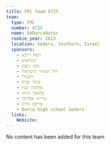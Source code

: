 ```yaml
---
title: FRC Team 4725
team:
  type: FRC
  number: 4725
  name: GeDarcaNator
  rookie_year: 2013
  location: Gedera, Southern, Israel
  sponsors:
    - רשת דרכא
    - קונדואיט
    - מכון ויצמן
    - חיל האוויר הישראלי
    - ויקטורי
    - צינור ופרח
    - סולומון ובניו
    - פלאפל דמתי
    - נגריית אפריבר
    - בורקס גדרה
    - Darca high school Gedera
  links:
    Website: 
---
```

No content has been added for this team